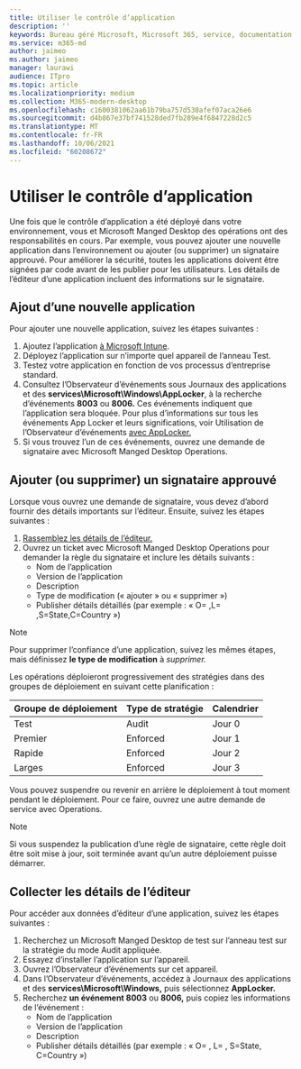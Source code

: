 ```yaml
---
title: Utiliser le contrôle d’application
description: ''
keywords: Bureau géré Microsoft, Microsoft 365, service, documentation
ms.service: m365-md
author: jaimeo
ms.author: jaimeo
manager: laurawi
audience: ITpro
ms.topic: article
ms.localizationpriority: medium
ms.collection: M365-modern-desktop
ms.openlocfilehash: c1600381062aa61b79ba757d530afef07aca26e6
ms.sourcegitcommit: d4b867e37bf741528ded7fb289e4f6847228d2c5
ms.translationtype: MT
ms.contentlocale: fr-FR
ms.lasthandoff: 10/06/2021
ms.locfileid: "60208672"
---
```

# <a name="work-with-app-control"></a>Utiliser le contrôle d’application

Une fois que le contrôle d’application a été déployé dans votre environnement, vous et Microsoft Manged Desktop des opérations ont des responsabilités en cours. Par exemple, vous pouvez ajouter une nouvelle application dans l’environnement ou ajouter (ou supprimer) un signataire approuvé. Pour améliorer la sécurité, toutes les applications doivent être signées par code avant de les publier pour les utilisateurs. Les détails de l’éditeur d’une application incluent des informations sur le signataire.


## <a name="add-a-new-app"></a>Ajout d’une nouvelle application

Pour ajouter une nouvelle application, suivez les étapes suivantes :

1. Ajoutez l’application [à Microsoft Intune](/mem/intune/apps/apps-win32-app-management).
2. Déployez l’application sur n’importe quel appareil de l’anneau Test. 
3. Testez votre application en fonction de vos processus d’entreprise standard. 
4. Consultez l’Observateur d’événements sous Journaux des applications et des **services\Microsoft\Windows\AppLocker**, à la recherche d’événements **8003** ou **8006.** Ces événements indiquent que l’application sera bloquée. Pour plus d’informations sur tous les événements App Locker et leurs significations, voir Utilisation de l’Observateur d’événements [avec AppLocker.](/windows/security/threat-protection/windows-defender-application-control/applocker/using-event-viewer-with-applocker)
5. Si vous trouvez l’un de ces événements, ouvrez une demande de signataire avec Microsoft Manged Desktop Operations.

## <a name="add-or-remove-a-trusted-signer"></a>Ajouter (ou supprimer) un signataire approuvé

Lorsque vous ouvrez une demande de signataire, vous devez d’abord fournir des détails importants sur l’éditeur. Ensuite, suivez les étapes suivantes :

1. [Rassemblez les détails de l’éditeur.](#gather-publisher-details)
2. Ouvrez un ticket avec Microsoft Manged Desktop Operations pour demander la règle du signataire et inclure les détails suivants :  
    - Nom de l’application 
    - Version de l’application 
    - Description 
    - Type de modification (« ajouter » ou « supprimer »)  
    - Publisher détails détaillés (par exemple : « O= <publisher name> ,L= <location> ,S=State,C=Country ») 

> [!NOTE]
> Pour supprimer l’confiance d’une application, suivez les mêmes étapes, mais définissez **le type de modification** à *supprimer.*

Les opérations déploieront progressivement des stratégies dans des groupes de déploiement en suivant cette planification :


|Groupe de déploiement  |Type de stratégie  |Calendrier  |
|---------|---------|---------|
|Test     |  Audit       |  Jour 0       |
|Premier     | Enforced        | Jour 1        |
|Rapide     | Enforced        |  Jour 2       |
|Larges     | Enforced        |  Jour 3       |


Vous pouvez suspendre ou revenir en arrière le déploiement à tout moment pendant le déploiement. Pour ce faire, ouvrez une autre demande de service avec Operations.

> [!NOTE]
> Si vous suspendez la publication d’une règle de signataire, cette règle doit être soit mise à jour, soit terminée avant qu’un autre déploiement puisse démarrer.

## <a name="gather-publisher-details"></a>Collecter les détails de l’éditeur

Pour accéder aux données d’éditeur d’une application, suivez les étapes suivantes :

1. Recherchez un Microsoft Manged Desktop de test sur l’anneau test sur la stratégie du mode Audit appliquée. 
2. Essayez d’installer l’application sur l’appareil.
3. Ouvrez l’Observateur d’événements sur cet appareil. 
4. Dans l’Observateur d’événements, accédez à Journaux des applications et des **services\Microsoft\Windows,** puis sélectionnez **AppLocker.** 
5. Recherchez **un événement 8003** ou **8006,** puis copiez les informations de l’événement : 
    - Nom de l’application 
    - Version de l’application 
    - Description 
    - Publisher détails détaillés (par exemple : « O= <publisher name> , L= <location> , S=State, C=Country »)